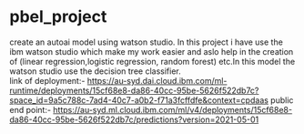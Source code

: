 # pbel_project
create an autoai model using watson studio.
In this project i have use the ibm watson studio which make my work easier and aslo help in the creation of (linear regression,logistic regression, random forest) etc.In this model the watson studio use the decision tree classifier.  
link of  deployment:-
https://au-syd.dai.cloud.ibm.com/ml-runtime/deployments/15cf68e8-da86-40cc-95be-5626f522db7c?space_id=9a5c788c-7ad4-40c7-a0b2-f71a3fcffdfe&context=cpdaas
public end point:-
https://au-syd.ml.cloud.ibm.com/ml/v4/deployments/15cf68e8-da86-40cc-95be-5626f522db7c/predictions?version=2021-05-01
